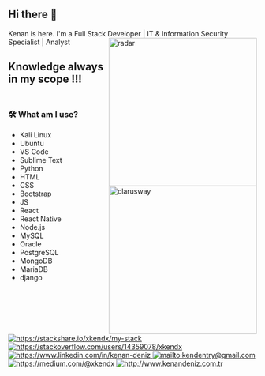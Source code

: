 <!--
**xkendx/xkendx** is a ✨ _special_ ✨ repository because its `README.md` (this file) appears on your GitHub profile. -->

## Hi there 👋
Kenan is here. I'm a Full Stack Developer | IT & Information Security Specialist | Analyst  <img src="https://github.com/xkendx/xkendx/blob/master/radar.gif" alt="radar" width=300 height=auto align="right">

## Knowledge always in my scope !!! <br><br>
### 🛠  What am I use?

<ul>
 <li>Kali Linux</li>
 <li>Ubuntu</li>
 <li>VS Code</li>
 <li>Sublime Text</li>
 <li>Python</li>   <img src="https://github.com/xkendx/xkendx/blob/master/clarusway.png" alt="clarusway" width=300 height=auto align="right">
 <li>HTML</li>  
 <li>CSS</li>
 <li>Bootstrap</li>
 <li>JS</li>
 <li>React</li>
 <li>React Native</li>
 <li>Node.js</li>
 <li>MySQL</li>
 <li>Oracle</li>
 <li>PostgreSQL</li>
 <li>MongoDB</li>
 <li>MariaDB</li>
 <li>django</li>
 </ul>
<a href="https://stackshare.io/xkendx/my-stack">
    <img src="http://img.shields.io/badge/tech-stack-0690fa.svg?style=flat" alt="https://stackshare.io/xkendx/my-stack">
</a>

<a href="https://stackoverflow.com/users/14359078/xkendx" target="_blank">
    <img src="https://img.shields.io/badge/%20-stackoverflow-2c3e50" alt="https://stackoverflow.com/users/14359078/xkendx">
</a>
<a href="https://www.linkedin.com/in/kenan-deniz" target="_blank">
    <img src="https://img.shields.io/badge/%20-linkedin-0072b1" alt="https://www.linkedin.com/in/kenan-deniz">
</a>
<a href="mailto:kendentry@gmail.com" target="_blank">
    <img src="https://img.shields.io/badge/%20-gmail-B23121" alt="mailto:kendentry@gmail.com">
</a>
<a href="https://medium.com/@xkendx" target="_blank">
    <img src="https://img.shields.io/badge/%20-medium-black" alt="https://medium.com/@xkendx">
</a>
<a href="http://www.kenandeniz.com.tr" target="_blank">
    <img src="https://img.shields.io/badge/%20-mysite-%231DA1F2" alt="http://www.kenandeniz.com.tr">
</a>

